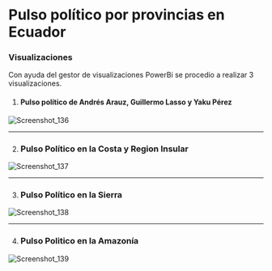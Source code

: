 # Pulso político por provincias en Ecuador

 ### Visualizaciones
Con ayuda del gestor de visualizaciones PowerBi se procedio a realizar 3 visualizaciones.

1. #### Pulso político de Andrés Arauz, Guillermo Lasso y Yaku Pérez



![Screenshot_136](https://user-images.githubusercontent.com/58042023/133535108-c90c5c0d-4973-411e-aefb-53789162142a.png)  

  
 *** 
2. ### Pulso Político en la Costa y Region Insular

![Screenshot_137](https://user-images.githubusercontent.com/58042023/133535040-fdc0a723-b8db-4e80-ae3c-bff77ad19472.png)  


***

3. ### Pulso Político en la Sierra


![Screenshot_138](https://user-images.githubusercontent.com/58042023/133535072-4ba69200-6c73-4259-bfdd-fb1942c2612d.png)  


***
4. ### Pulso Politico en la Amazonía

![Screenshot_139](https://user-images.githubusercontent.com/58042023/133535095-24dac18f-914c-42a9-a39e-ea4c06a03848.png)  


